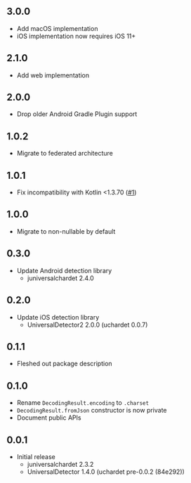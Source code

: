 ## 3.0.0
* Add macOS implementation
* iOS implementation now requires iOS 11+

## 2.1.0
* Add web implementation

## 2.0.0
* Drop older Android Gradle Plugin support

## 1.0.2

* Migrate to federated architecture

## 1.0.1

* Fix incompatibility with Kotlin <1.3.70
  ([#1](https://github.com/amake/flutter_charset_detector/issues/1))

## 1.0.0

* Migrate to non-nullable by default

## 0.3.0

* Update Android detection library
  * juniversalchardet 2.4.0

## 0.2.0

* Update iOS detection library
  * UniversalDetector2 2.0.0 (uchardet 0.0.7)

## 0.1.1

* Fleshed out package description

## 0.1.0

* Rename `DecodingResult.encoding` to `.charset`
* `DecodingResult.fromJson` constructor is now private
* Document public APIs

## 0.0.1

* Initial release
  * juniversalchardet 2.3.2
  * UniversalDetector 1.4.0 (uchardet pre-0.0.2 (84e292))

